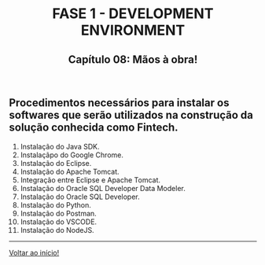 <div id="fase01" align="center">
<h1>FASE 1 - DEVELOPMENT ENVIRONMENT</h1>
<h2>Capítulo 08: Mãos à obra!</h2>
</div>
<br>

## Procedimentos necessários para instalar os softwares que serão utilizados na construção da solução conhecida como Fintech.

1. Instalação do Java SDK.
2. Instalaçãpo do Google Chrome.
3. Instalação do Eclipse.
4. Instalação do Apache Tomcat.
5. Integração entre Eclipse e Apache Tomcat.
6. Instalação do Oracle SQL Developer Data Modeler.
7. Instalação do Oracle SQL Developer.
8. Instalação do Python.
9. Instalação do Postman.
10. Instalação do VSCODE.
11. Instalação do NodeJS.

---

[Voltar ao início!](https://github.com/DigouO/Fintech_FIAP_2023)